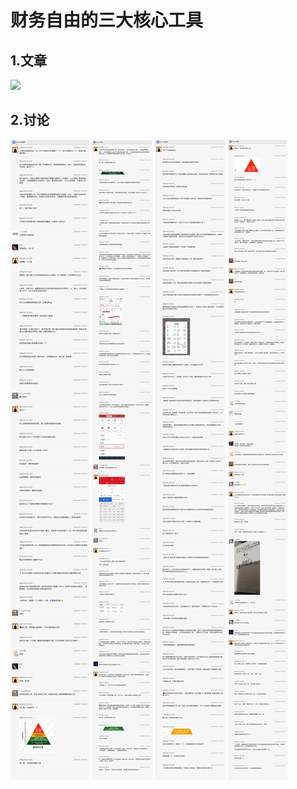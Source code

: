 # 财务自由的三大核心工具

## 1.文章

![](./images/3_3.jpg)

## 2.讨论

![](./images/d_3_3.jpg)
![](./images/d_3_3_1.jpg)
![](./images/d_3_3_2.jpg)
![](./images/d_3_3_3.jpg)